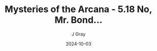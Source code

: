 ---
title: 'Mysteries of the Arcana - 5.18 No, Mr. Bond...'
alt: 'Mysteries of the Arcana'
date: '2024-10-03'
author: 'J Gray'
artist: 'Keira'
---